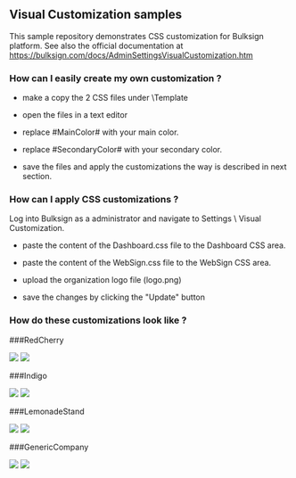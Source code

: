 ## Visual Customization samples
This sample repository demonstrates CSS customization for Bulksign platform.
See also the official documentation at https://bulksign.com/docs/AdminSettingsVisualCustomization.htm





### How can I easily create my own customization ?

- make a copy the 2 CSS files under \Template 

- open the files in a text editor

- replace  #MainColor#  with your main color.

- replace #SecondaryColor# with your secondary color. 

- save the files and apply the customizations the way is described in next section.


### How can I apply CSS customizations ?

Log into Bulksign as a administrator and navigate to Settings \ Visual Customization.

- paste the content of the Dashboard.css file to the Dashboard CSS area.

- paste the content of the WebSign.css file to the WebSign CSS area.

- upload the organization logo file (logo.png)

- save the changes by clicking the "Update" button



### How do these customizations look like  ?


###RedCherry

![](sample/redcherry/websign.png)
![](sample/redcherry/dashboard.png)



###Indigo

![](sample/indigo/websign.png)
![](sample/indigo/dashboard.png)


###LemonadeStand

![](sample/LemonadeStand/websign.png)
![](sample/LemonadeStand/dashboard.png)


###GenericCompany

![](sample/GenericCompany/websign.png)
![](sample/GenericCompany/dashboard.png)
